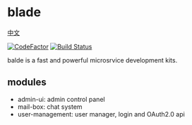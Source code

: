 # blade
[中文](https://github.com/Jamlee/blade/blob/master/README.CN.md)

[![CodeFactor](https://www.codefactor.io/repository/github/jamlee/blade/badge)](https://www.codefactor.io/repository/github/jamlee/blade)
[![Build Status](https://travis-ci.com/Jamlee/blade.svg?branch=master)](https://travis-ci.com/Jamlee/blade)

balde is a fast and powerful microsrvice development kits.  

## modules
- admin-ui: admin control panel
- mail-box:	chat system
- user-management: user manager, login and OAuth2.0 api